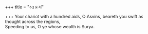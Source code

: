 +++
title = "०३ प्र वां"

+++
Your chariot with a hundred aids, O Asvins, beareth you swift as thought across the regions,  
     Speeding to us, O ye whose wealth is Surya.